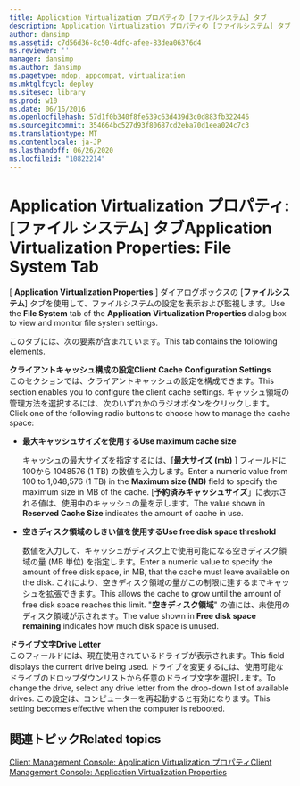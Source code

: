 ```yaml
---
title: Application Virtualization プロパティの [ファイルシステム] タブ
description: Application Virtualization プロパティの [ファイルシステム] タブ
author: dansimp
ms.assetid: c7d56d36-8c50-4dfc-afee-83dea06376d4
ms.reviewer: ''
manager: dansimp
ms.author: dansimp
ms.pagetype: mdop, appcompat, virtualization
ms.mktglfcycl: deploy
ms.sitesec: library
ms.prod: w10
ms.date: 06/16/2016
ms.openlocfilehash: 57d1f0b340f8fe539c63d439d3c0d883fb322446
ms.sourcegitcommit: 354664bc527d93f80687cd2eba70d1eea024c7c3
ms.translationtype: MT
ms.contentlocale: ja-JP
ms.lasthandoff: 06/26/2020
ms.locfileid: "10822214"
---
```

# <span data-ttu-id="caba0-103">Application Virtualization プロパティ: [ファイル システム] タブ</span><span class="sxs-lookup"><span data-stu-id="caba0-103">Application Virtualization Properties: File System Tab</span></span>


<span data-ttu-id="caba0-104">[ **Application Virtualization Properties** ] ダイアログボックスの [**ファイルシステム**] タブを使用して、ファイルシステムの設定を表示および監視します。</span><span class="sxs-lookup"><span data-stu-id="caba0-104">Use the **File System** tab of the **Application Virtualization Properties** dialog box to view and monitor file system settings.</span></span>

<span data-ttu-id="caba0-105">このタブには、次の要素が含まれています。</span><span class="sxs-lookup"><span data-stu-id="caba0-105">This tab contains the following elements.</span></span>

<a href="" id="client-cache-configuration-settings"></a>**<span data-ttu-id="caba0-106">クライアントキャッシュ構成の設定</span><span class="sxs-lookup"><span data-stu-id="caba0-106">Client Cache Configuration Settings</span></span>**  
<span data-ttu-id="caba0-107">このセクションでは、クライアントキャッシュの設定を構成できます。</span><span class="sxs-lookup"><span data-stu-id="caba0-107">This section enables you to configure the client cache settings.</span></span> <span data-ttu-id="caba0-108">キャッシュ領域の管理方法を選択するには、次のいずれかのラジオボタンをクリックします。</span><span class="sxs-lookup"><span data-stu-id="caba0-108">Click one of the following radio buttons to choose how to manage the cache space:</span></span>

-   **<span data-ttu-id="caba0-109">最大キャッシュサイズを使用する</span><span class="sxs-lookup"><span data-stu-id="caba0-109">Use maximum cache size</span></span>**

    <span data-ttu-id="caba0-110">キャッシュの最大サイズを指定するには、[**最大サイズ (mb)** ] フィールドに100から 1048576 (1 TB) の数値を入力します。</span><span class="sxs-lookup"><span data-stu-id="caba0-110">Enter a numeric value from 100 to 1,048,576 (1 TB) in the **Maximum size (MB)** field to specify the maximum size in MB of the cache.</span></span> <span data-ttu-id="caba0-111">[**予約済みキャッシュサイズ**」に表示される値は、使用中のキャッシュの量を示します。</span><span class="sxs-lookup"><span data-stu-id="caba0-111">The value shown in **Reserved Cache Size** indicates the amount of cache in use.</span></span>

-   **<span data-ttu-id="caba0-112">空きディスク領域のしきい値を使用する</span><span class="sxs-lookup"><span data-stu-id="caba0-112">Use free disk space threshold</span></span>**

    <span data-ttu-id="caba0-113">数値を入力して、キャッシュがディスク上で使用可能になる空きディスク領域の量 (MB 単位) を指定します。</span><span class="sxs-lookup"><span data-stu-id="caba0-113">Enter a numeric value to specify the amount of free disk space, in MB, that the cache must leave available on the disk.</span></span> <span data-ttu-id="caba0-114">これにより、空きディスク領域の量がこの制限に達するまでキャッシュを拡張できます。</span><span class="sxs-lookup"><span data-stu-id="caba0-114">This allows the cache to grow until the amount of free disk space reaches this limit.</span></span> <span data-ttu-id="caba0-115">"**空きディスク領域**" の値には、未使用のディスク領域が示されます。</span><span class="sxs-lookup"><span data-stu-id="caba0-115">The value shown in **Free disk space remaining** indicates how much disk space is unused.</span></span>

<a href="" id="drive-letter"></a>**<span data-ttu-id="caba0-116">ドライブ文字</span><span class="sxs-lookup"><span data-stu-id="caba0-116">Drive Letter</span></span>**  
<span data-ttu-id="caba0-117">このフィールドには、現在使用されているドライブが表示されます。</span><span class="sxs-lookup"><span data-stu-id="caba0-117">This field displays the current drive being used.</span></span> <span data-ttu-id="caba0-118">ドライブを変更するには、使用可能なドライブのドロップダウンリストから任意のドライブ文字を選択します。</span><span class="sxs-lookup"><span data-stu-id="caba0-118">To change the drive, select any drive letter from the drop-down list of available drives.</span></span> <span data-ttu-id="caba0-119">この設定は、コンピューターを再起動すると有効になります。</span><span class="sxs-lookup"><span data-stu-id="caba0-119">This setting becomes effective when the computer is rebooted.</span></span>

## <span data-ttu-id="caba0-120">関連トピック</span><span class="sxs-lookup"><span data-stu-id="caba0-120">Related topics</span></span>


[<span data-ttu-id="caba0-121">Client Management Console: Application Virtualization プロパティ</span><span class="sxs-lookup"><span data-stu-id="caba0-121">Client Management Console: Application Virtualization Properties</span></span>](client-management-console-application-virtualization-properties.md)

 

 





